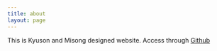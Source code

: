 ```yaml
---
title: about
layout: page
---
```


This is Kyuson and Misong designed website. Access through [Github](https://github.com/KyusonLim)
